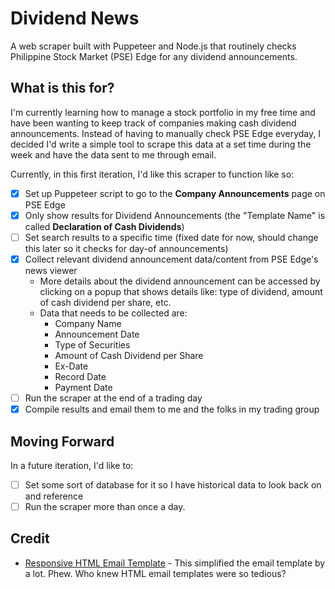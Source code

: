 # Dividend News
A web scraper built with Puppeteer and Node.js that routinely checks Philippine Stock Market (PSE) Edge for any dividend announcements.

## What is this for?
I'm currently learning how to manage a stock portfolio in my free time and have been wanting to keep track of companies making cash dividend announcements. Instead of having to manually check PSE Edge everyday, I decided I'd write a simple tool to scrape this data at a set time during the week and have the data sent to me through email.

Currently, in this first iteration, I'd like this scraper to function like so:
- [x] Set up Puppeteer script to go to the **Company Announcements** page on PSE Edge
- [x] Only show results for Dividend Announcements (the "Template Name" is called **Declaration of Cash Dividends**)
- [ ] Set search results to a specific time (fixed date for now, should change this later so it checks for day-of announcements)
- [x] Collect relevant dividend announcement data/content from PSE Edge's news viewer
  - More details about the dividend announcement can be accessed by clicking on a popup that shows details like: type of dividend, amount of cash dividend per share, etc.
  - Data that needs to be collected are:
    - Company Name
    - Announcement Date
    - Type of Securities
    - Amount of Cash Dividend per Share
    - Ex-Date
    - Record Date
    - Payment Date
- [ ] Run the scraper at the end of a trading day
- [x] Compile results and email them to me and the folks in my trading group

## Moving Forward
In a future iteration, I'd like to:
- [ ] Set some sort of database for it so I have historical data to look back on and reference
- [ ] Run the scraper more than once a day.

## Credit
- [Responsive HTML Email Template](https://github.com/leemunroe/responsive-html-email-template) - This simplified the email template by a lot. Phew. Who knew HTML email templates were so tedious?